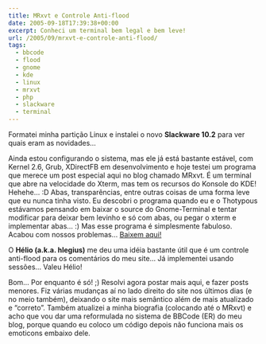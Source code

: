 ```yaml
---
title: MRxvt e Controle Anti-flood
date: 2005-09-18T17:39:38+00:00
excerpt: Conheci um terminal bem legal e bem leve!
url: /2005/09/mrxvt-e-controle-anti-flood/
tags:
  - bbcode
  - flood
  - gnome
  - kde
  - linux
  - mrxvt
  - php
  - slackware
  - terminal
---
```


Formatei minha partição Linux e instalei o novo **Slackware 10.2** para ver quais eram as novidades…

Ainda estou configurando o sistema, mas ele já está bastante estável, com Kernel 2.6, Grub, XDirectFB em desenvolvimento e hoje testei um programa que merece um post especial aqui no blog chamado MRxvt. É um terminal que abre na velocidade do Xterm, mas tem os recursos do Konsole do KDE! Hehehe… :D Abas, transparências, entre outras coisas de uma forma leve que eu nunca tinha visto. Eu descobri o programa quando eu e o Thotypous estávamos pensando em baixar o source do Gnome-Terminal e tentar modificar para deixar bem levinho e só com abas, ou pegar o xterm e implementar abas… :) Mas esse programa é simplesmente fabuloso. Acabou com nossos problemas… [Baixem aqui!][1]

O **Hélio (a.k.a. hlegius)** me deu uma idéia bastante útil que é um controle anti-flood para os comentários do meu site… Já implementei usando sessões… Valeu Hélio!

Bom… Por enquanto é só! ;) Resolvi agora postar mais aqui, e fazer posts menores. Fiz várias mudanças aí no lado direito do site nos últimos dias (e no meio também), deixando o site mais semântico além de mais atualizado e “correto”. Também atualizei a minha biografia (colocando até o MRxvt) e acho que vou dar uma reformulada no sistema de BBCode (ER) do meu blog, porque quando eu coloco um código depois não funciona mais os emoticons embaixo dele.

[1]: http://materm.sourceforge.net
